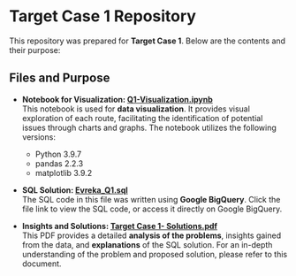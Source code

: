 # Target Case 1 Repository  

This repository was prepared for **Target Case 1**. Below are the contents and their purpose:

## Files and Purpose

- **Notebook for Visualization: [Q1-Visualization.ipynb](Q1-Visualization.ipynb)**  
  This notebook is used for **data visualization**. It provides visual exploration of each route, facilitating the identification of potential issues through charts and graphs. The notebook utilizes the following versions:  
  - Python 3.9.7  
  - pandas 2.2.3  
  - matplotlib 3.9.2  

- **SQL Solution: [Evreka_Q1.sql](Evreka_Q1.sql)**  
  The SQL code in this file was written using **Google BigQuery**. Click the file link to view the SQL code, or access it directly on Google BigQuery.

- **Insights and Solutions: [Target Case 1- Solutions.pdf](Target%20Case%201-%20Solutions.pdf)**  
  This PDF provides a detailed **analysis of the problems**, insights gained from the data, and **explanations** of the SQL solution. For an in-depth understanding of the problem and proposed solution, please refer to this document.
